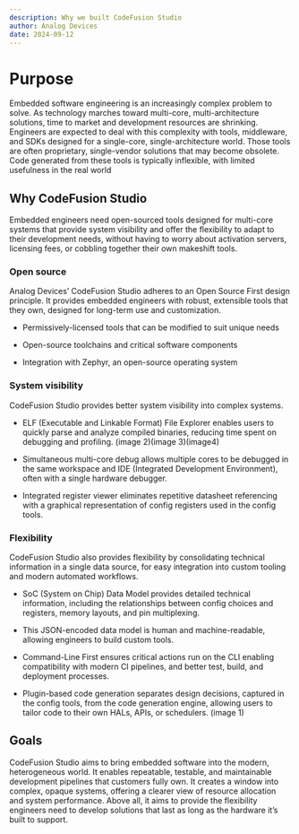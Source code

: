 ```yaml
---
description: Why we built CodeFusion Studio
author: Analog Devices
date: 2024-09-12
---
```


# Purpose

Embedded software engineering is an increasingly complex problem to solve. As technology marches toward multi-core, multi-architecture solutions, time to market and development resources are shrinking. Engineers are expected to deal with this complexity with tools, middleware, and SDKs designed for a single-core, single-architecture world. Those tools are often proprietary, single-vendor solutions that may become obsolete. Code generated from these tools is typically inflexible, with limited usefulness in the real world

## Why CodeFusion Studio

Embedded engineers need open-sourced tools designed for multi-core systems that provide system visibility and offer the flexibility to adapt to their development needs, without having to worry about activation servers, licensing fees, or cobbling together their own makeshift tools.

### Open source

Analog Devices’ CodeFusion Studio adheres to an Open Source First design principle. It provides embedded engineers with robust, extensible tools that they own, designed for long-term use and customization.

- Permissively-licensed tools that can be modified to suit unique needs

- Open-source toolchains and critical software components

- Integration with Zephyr, an open-source operating system

### System visibility

CodeFusion Studio provides better system visibility into complex systems.

- ELF (Executable and Linkable Format) File Explorer enables users to quickly parse and analyze compiled binaries, reducing time spent on debugging and profiling. (image 2)(image 3)(image4)

- Simultaneous multi-core debug allows multiple cores to be debugged in the same workspace and IDE (Integrated Development Environment), often with a single hardware debugger.

- Integrated register viewer eliminates repetitive datasheet referencing with a graphical representation of config registers used in the config tools.

### Flexibility

CodeFusion Studio also provides flexibility by consolidating technical information in a single data source, for easy integration into custom tooling and modern automated workflows.

- SoC (System on Chip) Data Model provides detailed technical information, including the relationships between config choices and registers, memory layouts, and pin multiplexing.

- This JSON-encoded data model is human and machine-readable, allowing engineers to build custom tools.

- Command-Line First ensures critical actions run on the CLI enabling compatibility with modern CI pipelines, and better test, build, and deployment processes.

- Plugin-based code generation separates design decisions, captured in the config tools, from the code generation engine, allowing users to tailor code to their own HALs, APIs, or schedulers. (image 1)

## Goals

CodeFusion Studio aims to bring embedded software into the modern, heterogeneous world. It enables repeatable, testable, and maintainable development pipelines that customers fully own. It creates a window into complex, opaque systems, offering a clearer view of resource allocation and system performance. Above all, it aims to provide the flexibility engineers need to develop solutions that last as long as the hardware it’s built to support.
